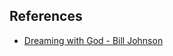 ## References
* [Dreaming with God - Bill Johnson](https://books.google.de/books/about/Dreaming_with_God.html?id=BhkntN4T-sQC&redir_esc=y)
